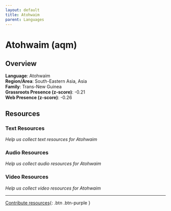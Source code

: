 ```yaml
---
layout: default
title: Atohwaim
parent: Languages
---
```


# Atohwaim (aqm)

## Overview

**Language**: Atohwaim  
**Region/Area**: South-Eastern Asia, Asia  
**Family**: Trans-New Guinea  
**Grassroots Presence (z-score)**: -0.21  
**Web Presence (z-score)**: -0.26  

## Resources

### Text Resources
*Help us collect text resources for Atohwaim*

### Audio Resources
*Help us collect audio resources for Atohwaim*

### Video Resources
*Help us collect video resources for Atohwaim*

---

[Contribute resources](https://forms.office.com/e/1SfLJx3u1r){: .btn .btn-purple }
